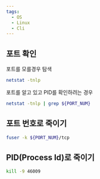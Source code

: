 ```yaml
---
tags:
  - OS
  - Linux
  - Cli
---
```

## 포트 확인
포트를 모를경우 탐색
```bash
netstat -tnlp
```

포트를 알고 있고 PID를 확인하려는 경우

```bash
netstat -tnlp | grep ${PORT_NUM}
```

## 포트 번호로 죽이기
```bash
fuser -k ${PORT_NUM}/tcp
```

## PID(Process Id)로 죽이기
```bash
kill -9 46009
```